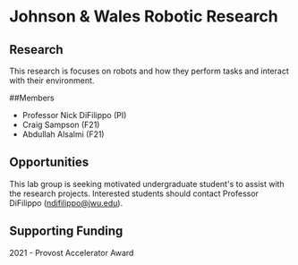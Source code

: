# Johnson & Wales Robotic Research

## Research
This research is focuses on robots and how they perform tasks and interact with their environment.

##Members
- Professor Nick DiFilippo (PI)
- Craig Sampson (F21)
- Abdullah Alsalmi (F21)


## Opportunities
This lab group is seeking motivated undergraduate student's to assist with the research projects. Interested students should contact Professor DiFilippo (ndifilippo@jwu.edu).

## Supporting Funding
2021 - Provost Accelerator Award

